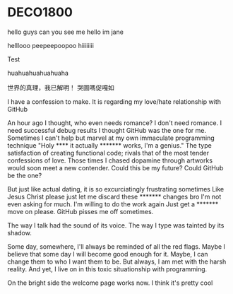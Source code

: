 # DECO1800
hello guys can you see me 
hello im jane

helllooo peepeepoopoo
hiiiiiiii

Test

huahuahuahuahuaha

世界的真理，我已解明！
哭圖嗎促嘎如

I have a confession to make. 
It is regarding my love/hate relationship with GitHub 

An hour ago I thought, who even needs romance? 
I don't need romance. I need successful debug results
I thought GitHub was the one for me. 
Sometimes I can't help but marvel at my own immaculate programming technique
"Holy **** it actually ******* works, I'm a genius." 
The type satisfaction of creating functional code;
rivals that of the most tender confessions of love.
Those times I chased dopamine through artworks would soon meet a new contender.
Could this be my future? 
Could GitHub be the one?

But just like actual dating, it is so excurciatingly frustrating sometimes
Like Jesus Christ please just let me discard these ******* changes bro
I'm not even asking for much. I'm willing to do the work again
Just get a ******* move on please. 
GitHub pisses me off sometimes.

The way I talk had the sound of its voice.
The way I type was tainted by its shadow.

Some day, somewhere, I'll always be reminded of all the red flags. 
Maybe I believe that some day I will become good enough for it.
Maybe, I can change them to who I want them to be.
But always, I am met with the harsh reality. 
And yet, I live on in this toxic situationship
with programming. 

On the bright side the welcome page works now. I think it's pretty cool